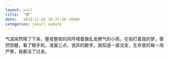 ```yaml
---
layout: post
title:  "梦"
date:   2019-12-02 10:37:48 +0800
categories: jekyll update
---
```


气温突然降了下来，整夜整夜的风呼啸着像乱发脾气的小孩，在拍打着我的梦，骤然惊醒，看了眼手机，凌晨三点，诡异的数字。我知道一直没变，生命里的每一场严寒，我都活了过来。